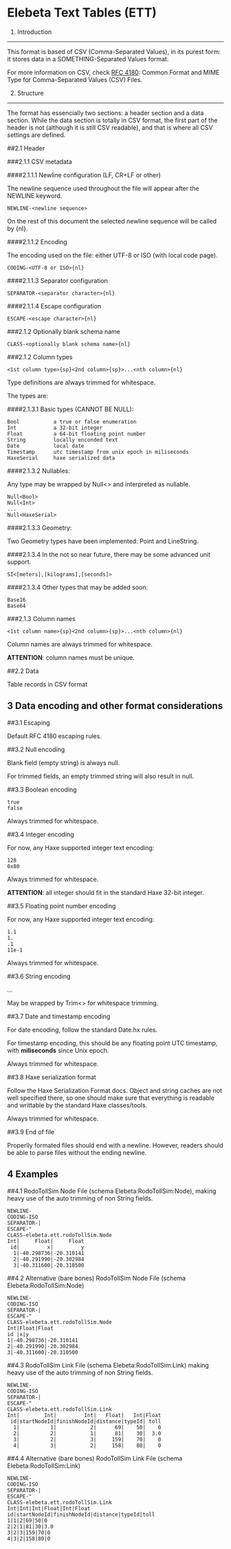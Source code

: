 Elebeta Text Tables (ETT)
================================================================================

1. Introduction
--------------------------------------------------------------------------------

This format is based of CSV (Comma-Separated Values), in its purest form:
it stores data in a SOMETHING-Separated Values format.

For more information on CSV, check [RFC 4180](http://tools.ietf.org/html/rfc4180):
Common Format and MIME Type for Comma-Separated Values (CSV) Files.

2. Structure
--------------------------------------------------------------------------------

The format has essencially two sections: a header section and a data section.
While the data section is totally in CSV format, the first part of the header
is not (although it is still CSV readable), and that is where all CSV settings
are defined.

##2.1 Header

###2.1.1 CSV metadata

####2.1.1.1 Newline configuration (LF, CR+LF or other)

The newline sequence used throughout the file will appear
after the NEWLINE keyword.

```
NEWLINE-<newline sequence>
```

On the rest of this document the selected newline sequence
will be called by {nl}.

####2.1.1.2 Encoding

The encoding used on the file: either UTF-8 or ISO (with
local code page).

```
CODING-<UTF-8 or ISO>{nl}
```

####2.1.1.3 Separator configuration

```
SEPARATOR-<separator character>{nl}
```

####2.1.1.4 Escape configuration

```
ESCAPE-<escape character>{nl}
```

###2.1.2 Optionally blank schema name

```
CLASS-<optionally blank schema name>{nl}
```

###2.1.2 Column types

```
<1st column type>{sp}<2nd column>{sp}>...<nth column>{nl}
```

Type definitions are always trimmed for whitespace.

The types are:

####2.1.3.1 Basic types (CANNOT BE NULL):

```
Bool           a true or false enumeration
Int            a 32-bit integer
Float          a 64-bit floating point number
String         locally enconded text
Date           local date
Timestamp      utc timestamp from unix epoch in miliseconds
HaxeSerial     haxe serialized data
```

####2.1.3.2 Nullables:

Any type may be wrapped by Null<> and interpreted as
nullable.

```
Null<Bool>
Null<Int>
...
Null<HaxeSerial>
```

####2.1.3.3 Geometry:

Two Geometry types have been implemented: Point and LineString.

####2.1.3.4 In the not so near future, there may be some advanced unit
support.

```
SI<[meters],[kilograms],[seconds]>
```

####2.1.3.4 Other types that may be added soon:

```
Base16
Base64
```

###2.1.3 Column names

```
<1st column name>{sp}<2nd column>{sp}>...<nth column>{nl}
```

Column names are always trimmed for whitespace.

**ATTENTION**: column names must be unique.

##2.2 Data

Table records in CSV format

3 Data encoding and other format considerations
--------------------------------------------------------------------------------

##3.1 Escaping

Default RFC 4180 escaping rules.

##3.2 Null encoding

Blank field (empty string) is always null.

For trimmed fields, an empty trimmed string will also result in null.

##3.3 Boolean encoding

```
true
false
```

Always trimmed for whitespace.

##3.4 Integer encoding

For now, any Haxe supported integer text encoding:

```
128
0x80
```

Always trimmed for whitespace.

**ATTENTION**: all integer should fit in the standard Haxe 32-bit integer.

##3.5 Floating point number encoding

For now, any Haxe supported integer text encoding:

```
1.1
1.
.1
11e-1
```

Always trimmed for whitespace.

##3.6 String encoding

...

May be wrapped by Trim<> for whitespace trimming.

##3.7 Date and timestamp encoding

For date encoding, follow the standard Date.hx rules.

For timestamp encoding, this should be any floating point UTC timestamp,
with **miliseconds** since Unix epoch.

Always trimmed for whitespace.

##3.8 Haxe serialization format

Follow the Haxe Serialization Format docs. Object and string caches are not
well specified there, so one should make sure that everything is readable
and writtable by the standard Haxe classes/tools.

Always trimmed for whitespace.

##3.9 End of file

Properlly formated files should end with a newline. However, readers should
be able to parse files without the ending newline.



4 Examples
--------------------------------------------------------------------------------

##4.1 RodoTollSim Node File (schema Elebeta:RodoTollSim:Node), making heavy use
 of the auto trimming of non String fields.

```
NEWLINE-
CODING-ISO
SEPARATOR-|
ESCAPE-"
CLASS-elebeta.ett.rodoTollSim.Node
Int|     Float|     Float
 id|         x|         y
  1|-40.298736|-20.310141
  2|-40.291990|-20.302984
  3|-40.311600|-20.310500
```

##4.2 Alternative (bare bones) RodoTollSim Node File (schema Elebeta:RodoTollSim:Node)

```
NEWLINE-
CODING-ISO
SEPARATOR-|
ESCAPE-"
CLASS-elebeta.ett.rodoTollSim.Node
Int|Float|Float
id |x|y
1|-40.298736|-20.310141
2|-40.291990|-20.302984
3|-40.311600|-20.310500
```

##4.3 RodoTollSim Link File (schema Elebeta:RodoTollSim:Link) making heavy use of
 the auto trimming of non String fields.

```
NEWLINE-
CODING-ISO
SEPARATOR-|
ESCAPE-"
CLASS-elebeta.ett.rodoTollSim.Link
Int|        Int|         Int|   Float|   Int|Float
 id|startNodeId|finishNodeId|distance|typeId| toll
  1|          1|           2|      69|    50|    0
  2|          2|           1|      81|    30|  3.0
  3|          2|           3|     159|    70|    0
  4|          3|           2|     158|    80|    0
```

##4.4 Alternative (bare bones) RodoTollSim Link File (schema Elebeta:RodoTollSim:Link)

```
NEWLINE-
CODING-ISO
SEPARATOR-|
ESCAPE-"
CLASS-elebeta.ett.rodoTollSim.Link
Int|Int|Int|Float|Int|Float
id|startNodeId|finishNodeId|distance|typeId|toll
1|1|2|69|50|0
2|2|1|81|30|3.0
3|2|3|159|70|0
4|3|2|158|80|0
```

